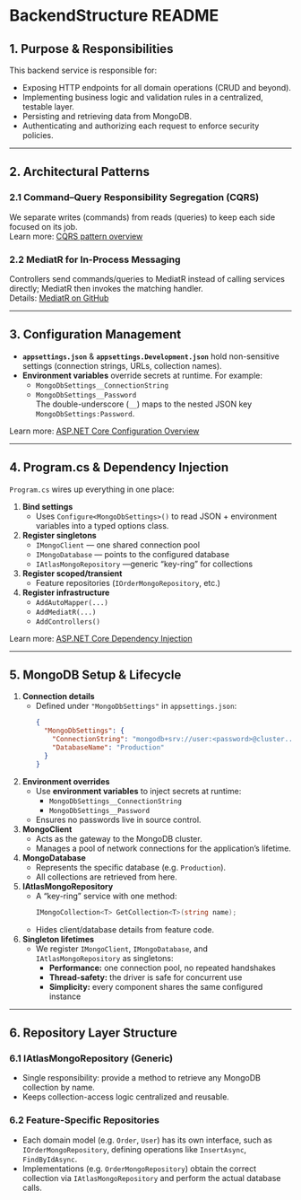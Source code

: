 # BackendStructure README

## 1. Purpose & Responsibilities

This backend service is responsible for:

- Exposing HTTP endpoints for all domain operations (CRUD and beyond).  
- Implementing business logic and validation rules in a centralized, testable layer.  
- Persisting and retrieving data from MongoDB.  
- Authenticating and authorizing each request to enforce security policies.  

---

## 2. Architectural Patterns

### 2.1 Command–Query Responsibility Segregation (CQRS)  
We separate writes (commands) from reads (queries) to keep each side focused on its job.  
Learn more: [CQRS pattern overview](https://learn.microsoft.com/en-us/azure/architecture/patterns/cqrs)

### 2.2 MediatR for In-Process Messaging  
Controllers send commands/queries to MediatR instead of calling services directly; MediatR then invokes the matching handler.  
Details: [MediatR on GitHub](https://github.com/jbogard/MediatR)

---

## 3. Configuration Management

- **`appsettings.json`** & **`appsettings.Development.json`** hold non-sensitive settings (connection strings, URLs, collection names).  
- **Environment variables** override secrets at runtime. For example:  
  - `MongoDbSettings__ConnectionString`  
  - `MongoDbSettings__Password`  
  The double-underscore (`__`) maps to the nested JSON key `MongoDbSettings:Password`.  

Learn more: [ASP.NET Core Configuration Overview](https://learn.microsoft.com/en-us/aspnet/core/fundamentals/configuration/?view=aspnetcore-9.0)

---

## 4. Program.cs & Dependency Injection

`Program.cs` wires up everything in one place:

1. **Bind settings**  
   - Uses `Configure<MongoDbSettings>()` to read JSON + environment variables into a typed options class.  
2. **Register singletons**  
   - `IMongoClient` — one shared connection pool  
   - `IMongoDatabase` — points to the configured database  
   - `IAtlasMongoRepository` —generic “key-ring” for collections  
3. **Register scoped/transient**  
   - Feature repositories (`IOrderMongoRepository`, etc.)  
4. **Register infrastructure**  
   - `AddAutoMapper(...)`  
   - `AddMediatR(...)`  
   - `AddControllers()`  

Learn more: [ASP.NET Core Dependency Injection](https://learn.microsoft.com/en-us/aspnet/core/fundamentals/dependency-injection)

---

## 5. MongoDB Setup & Lifecycle

1. **Connection details**  
   - Defined under `"MongoDbSettings"` in `appsettings.json`:  
     ```json
     {
       "MongoDbSettings": {
         "ConnectionString": "mongodb+srv://user:<password>@cluster...",
         "DatabaseName": "Production"
       }
     }
     ```
2. **Environment overrides**  
   - Use **environment variables** to inject secrets at runtime:  
     - `MongoDbSettings__ConnectionString`  
     - `MongoDbSettings__Password`  
   - Ensures no passwords live in source control.  
3. **MongoClient**  
   - Acts as the gateway to the MongoDB cluster.  
   - Manages a pool of network connections for the application’s lifetime.  
4. **MongoDatabase**  
   - Represents the specific database (e.g. `Production`).  
   - All collections are retrieved from here.  
5. **IAtlasMongoRepository**  
   - A “key-ring” service with one method:  
     ```csharp
     IMongoCollection<T> GetCollection<T>(string name);
     ```  
   - Hides client/database details from feature code.  
6. **Singleton lifetimes**  
   - We register `IMongoClient`, `IMongoDatabase`, and `IAtlasMongoRepository` as singletons:  
     - **Performance:** one connection pool, no repeated handshakes  
     - **Thread-safety:** the driver is safe for concurrent use  
     - **Simplicity:** every component shares the same configured instance  

---

## 6. Repository Layer Structure

### 6.1 IAtlasMongoRepository (Generic)  
- Single responsibility: provide a method to retrieve any MongoDB collection by name.  
- Keeps collection-access logic centralized and reusable.  

### 6.2 Feature-Specific Repositories  
- Each domain model (e.g. `Order`, `User`) has its own interface, such as `IOrderMongoRepository`, defining operations like `InsertAsync`, `FindByIdAsync`.  
- Implementations (e.g. `OrderMongoRepository`) obtain the correct collection via `IAtlasMongoRepository` and perform the actual database calls.  
